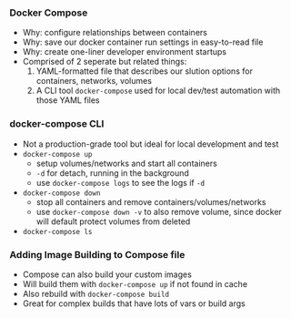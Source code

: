 ### Docker Compose
- Why: configure relationships between containers
- Why: save our docker container run settings in easy-to-read file
- Why: create one-liner developer environment startups
- Comprised of 2 seperate but related things:
    1. YAML-formatted file that describes our slution options for containers, networks, volumes
    2. A CLI tool `docker-compose` used for local dev/test automation with those YAML files


### docker-compose CLI
- Not a production-grade tool but ideal for local development and test
- `docker-compose up`
    - setup volumes/networks and start all containers
    - `-d` for detach, running in the background
    - use `docker-compose logs` to see the logs if `-d`
- `docker-compose down`
    - stop all containers and remove containers/volumes/networks
    - use `docker-compose down -v` to also remove volume, since docker will default protect volumes from deleted
- `docker-compose ls`


### Adding Image Building to Compose file
- Compose can also build your custom images
- Will build them with `docker-compose up` if not found in cache
- Also rebuild with `docker-compose build`
- Great for complex builds that have lots of vars or build args